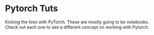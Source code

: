 # Pytorch Tuts
Kicking the tires with PyTorch. These are mostly going to be notebooks. Check out each one to 
see a different concept on working with Pytorch.


